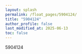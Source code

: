 ```yaml
---
layout: splash
permalink: /float_pages/5904124/
title: "5904124"
author_profile: false
last_modified_at: 2025-06-13
toc: false
---
```

 
5904124
